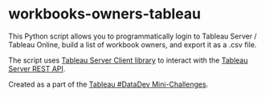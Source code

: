 # workbooks-owners-tableau
This Python script allows you to programmatically login to Tableau Server / Tableau Online, build a list of workbook owners, and export it as a .csv file. 

The script uses [Tableau Server Client library](https://tableau.github.io/server-client-python/docs/) to interact with the [Tableau Server REST API](https://help.tableau.com/current/api/rest_api/en-us/REST/rest_api.htm).

Created as a part of the [Tableau #DataDev Mini-Challenges](https://www.tableau.com/developer/mini-challenges).
